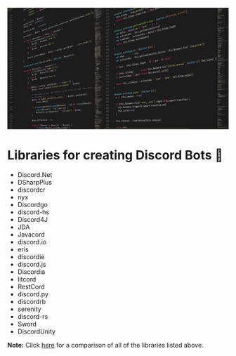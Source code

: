 ![](assets/libraries.png)

# Libraries for creating Discord Bots :robot:

- Discord<span>.</span>Net
- DSharpPlus
- discordcr
- nyx
- Discordgo
- discord-hs
- Discord4J
- JDA
- Javacord
- discord<span>.</span>io
- eris
- discordie
- discord<span>.</span>js
- Discordia
- litcord
- RestCord
- discord<span>.</span>py
- discordrb
- serenity
- discord-rs
- Sword
- DiscordUnity

**Note:** Click [here](https://discordapi.com/unofficial/comparison.html) for a comparison of all of the libraries listed above.
